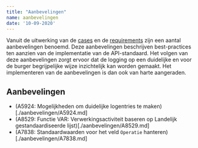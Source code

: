 ```yaml
---
title: "Aanbevelingen"
name: aanbevelingen
date: '10-09-2020'
---
```


Vanuit de uitwerking van de [cases](./cases.md) en de [requirements](./requirements.md) zijn een aantal aanbevelingen benoemd. Deze aanbevelingen beschrijven best-practices ten aanzien van de implementatie van de API-standaard. Het volgen van deze aanbevelingen zorgt ervoor dat de logging op een duidelijke en voor de burger begrijpelijke wijze inzichtelijk kan worden gemaakt. Het implementeren van de aanbevelingen is dan ook van harte aangeraden. 

## Aanbevelingen
- (A5924: Mogelijkheden om duidelijke logentries te maken)[./aanbevelingen/A5924.md]
- (A8529: Functie VAR: Verwerkingsactiviteit baseren op Landelijk gestandaardiseerde lijst)[./aanbevelingen/A8529.md]
- (A7838: Standaardwaarden voor het veld `Operatie` hanteren)[./aanbevelingen/A7838.md]
